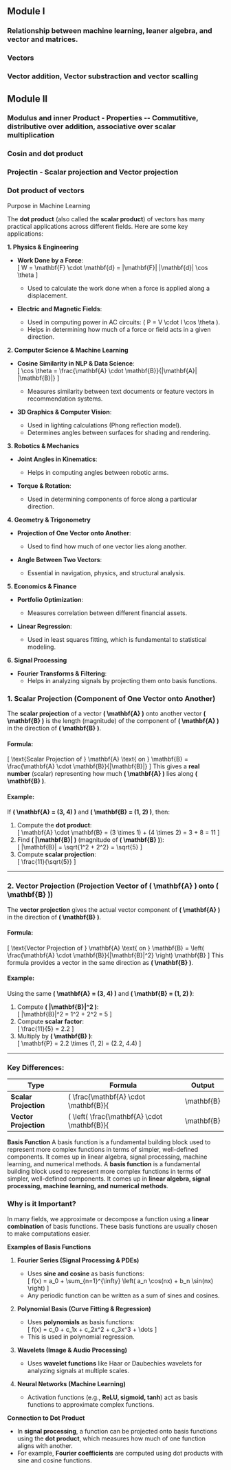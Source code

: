 ## Module I
### Relationship between machine learning, leaner algebra, and vector and matrices.
### Vectors 
### Vector addition, Vector substraction and vector scalling

## Module II
### Modulus and inner Product - Properties -- Commutitive, distributive over addition, associative over scalar multiplication
### Cosin and dot product 
### Projectin - Scalar projection and Vector projection
### Dot product of vectors 
Purpose in Machine Learning



The **dot product** (also called the **scalar product**) of vectors has many practical applications across different fields. Here are some key applications:

 **1. Physics & Engineering**  
- **Work Done by a Force**:  
  \[
  W = \mathbf{F} \cdot \mathbf{d} = |\mathbf{F}| |\mathbf{d}| \cos \theta
  \]
  - Used to calculate the work done when a force is applied along a displacement.

- **Electric and Magnetic Fields**:  
  - Used in computing power in AC circuits: \( P = V \cdot I \cos \theta \).
  - Helps in determining how much of a force or field acts in a given direction.

 **2. Computer Science & Machine Learning**  
- **Cosine Similarity in NLP & Data Science**:  
  \[
  \cos \theta = \frac{\mathbf{A} \cdot \mathbf{B}}{|\mathbf{A}| |\mathbf{B}|}
  \]
  - Measures similarity between text documents or feature vectors in recommendation systems.

- **3D Graphics & Computer Vision**:  
  - Used in lighting calculations (Phong reflection model).
  - Determines angles between surfaces for shading and rendering.

 **3. Robotics & Mechanics**  
- **Joint Angles in Kinematics**:  
  - Helps in computing angles between robotic arms.
  
- **Torque & Rotation**:  
  - Used in determining components of force along a particular direction.

 **4. Geometry & Trigonometry**  
- **Projection of One Vector onto Another**:  
  - Used to find how much of one vector lies along another.
  
- **Angle Between Two Vectors**:  
  - Essential in navigation, physics, and structural analysis.

 **5. Economics & Finance**  
- **Portfolio Optimization**:  
  - Measures correlation between different financial assets.

- **Linear Regression**:  
  - Used in least squares fitting, which is fundamental to statistical modeling.

 **6. Signal Processing**  
- **Fourier Transforms & Filtering**:  
  - Helps in analyzing signals by projecting them onto basis functions.


### **1. Scalar Projection (Component of One Vector onto Another)**  
The **scalar projection** of a vector **\( \mathbf{A} \)** onto another vector **\( \mathbf{B} \)** is the length (magnitude) of the component of **\( \mathbf{A} \)** in the direction of **\( \mathbf{B} \)**.  

#### **Formula:**
\[
\text{Scalar Projection of } \mathbf{A} \text{ on } \mathbf{B} = \frac{\mathbf{A} \cdot \mathbf{B}}{|\mathbf{B}|}
\]
This gives a **real number** (scalar) representing how much **\( \mathbf{A} \)** lies along **\( \mathbf{B} \)**.  

#### **Example:**  
If **\( \mathbf{A} = (3, 4) \)** and **\( \mathbf{B} = (1, 2) \)**, then:

1. Compute the **dot product**:  
   \[
   \mathbf{A} \cdot \mathbf{B} = (3 \times 1) + (4 \times 2) = 3 + 8 = 11
   \]
2. Find **\( |\mathbf{B}| \)** (magnitude of **\( \mathbf{B} \)**):  
   \[
   |\mathbf{B}| = \sqrt{1^2 + 2^2} = \sqrt{5}
   \]
3. Compute **scalar projection**:  
   \[
   \frac{11}{\sqrt{5}}
   \]

---

### **2. Vector Projection (Projection Vector of \( \mathbf{A} \) onto \( \mathbf{B} \))**  
The **vector projection** gives the actual vector component of **\( \mathbf{A} \)** in the direction of **\( \mathbf{B} \)**.

#### **Formula:**
\[
\text{Vector Projection of } \mathbf{A} \text{ on } \mathbf{B} = \left( \frac{\mathbf{A} \cdot \mathbf{B}}{|\mathbf{B}|^2} \right) \mathbf{B}
\]
This formula provides a vector in the same direction as **\( \mathbf{B} \)**.

#### **Example:**  
Using the same **\( \mathbf{A} = (3, 4) \)** and **\( \mathbf{B} = (1, 2) \)**:

1. Compute **\( |\mathbf{B}|^2 \)**:  
   \[
   |\mathbf{B}|^2 = 1^2 + 2^2 = 5
   \]
2. Compute **scalar factor**:  
   \[
   \frac{11}{5} = 2.2
   \]
3. Multiply by **\( \mathbf{B} \)**:  
   \[
   \mathbf{P} = 2.2 \times (1, 2) = (2.2, 4.4)
   \]

---

### **Key Differences:**
| Type | Formula | Output |
|------|---------|--------|
| **Scalar Projection** | \( \frac{\mathbf{A} \cdot \mathbf{B}}{|\mathbf{B}|} \) | A number (magnitude only) |
| **Vector Projection** | \( \left( \frac{\mathbf{A} \cdot \mathbf{B}}{|\mathbf{B}|^2} \right) \mathbf{B} \) | A vector (direction + magnitude) |



**Basis Function**
A basis function is a fundamental building block used to represent more complex functions in terms of simpler, well-defined components. It comes up in linear algebra, signal processing, machine learning, and numerical methods.
A **basis function** is a fundamental building block used to represent more complex functions in terms of simpler, well-defined components. It comes up in **linear algebra, signal processing, machine learning, and numerical methods**.  

### **Why is it Important?**  
In many fields, we approximate or decompose a function using a **linear combination** of basis functions. These basis functions are usually chosen to make computations easier.

 **Examples of Basis Functions**  

1. **Fourier Series (Signal Processing & PDEs)**  
   - Uses **sine and cosine** as basis functions:  
     \[
     f(x) = a_0 + \sum_{n=1}^{\infty} \left( a_n \cos(nx) + b_n \sin(nx) \right)
     \]
   - Any periodic function can be written as a sum of sines and cosines.

2. **Polynomial Basis (Curve Fitting & Regression)**  
   - Uses **polynomials** as basis functions:  
     \[
     f(x) = c_0 + c_1x + c_2x^2 + c_3x^3 + \dots
     \]
   - This is used in polynomial regression.

3. **Wavelets (Image & Audio Processing)**  
   - Uses **wavelet functions** like Haar or Daubechies wavelets for analyzing signals at multiple scales.

4. **Neural Networks (Machine Learning)**  
   - Activation functions (e.g., **ReLU, sigmoid, tanh**) act as basis functions to approximate complex functions.

 **Connection to Dot Product**  
- In **signal processing**, a function can be projected onto basis functions using the **dot product**, which measures how much of one function aligns with another.
- For example, **Fourier coefficients** are computed using dot products with sine and cosine functions.


